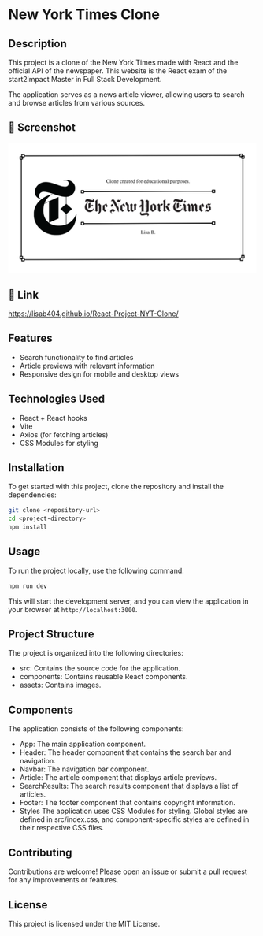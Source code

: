 # New York Times Clone

## Description
This project is a clone of the New York Times made with React and the official API of the newspaper. This website is the React exam of the start2impact Master in Full Stack Development.

The application serves as a news article viewer, allowing users to search and browse articles from various sources.

## 📸 Screenshot
![Screenshot of the application](src/assets/img/ogImage.png)

## 🔗 Link
https://lisab404.github.io/React-Project-NYT-Clone/

## Features
- Search functionality to find articles
- Article previews with relevant information
- Responsive design for mobile and desktop views

## Technologies Used
- React + React hooks
- Vite
- Axios (for fetching articles)
- CSS Modules for styling

## Installation
To get started with this project, clone the repository and install the dependencies:

```bash
git clone <repository-url>
cd <project-directory>
npm install
```

## Usage
To run the project locally, use the following command:

```bash
npm run dev
```

This will start the development server, and you can view the application in your browser at `http://localhost:3000`.

## Project Structure
The project is organized into the following directories:
- src: Contains the source code for the application.
- components: Contains reusable React components.
- assets: Contains images.

## Components
The application consists of the following components:

- App: The main application component.
- Header: The header component that contains the search bar and navigation.
- Navbar: The navigation bar component.
- Article: The article component that displays article previews.
- SearchResults: The search results component that displays a list of articles.
- Footer: The footer component that contains copyright information.
- Styles
The application uses CSS Modules for styling. Global styles are defined in src/index.css, and component-specific styles are defined in their respective CSS files.

## Contributing
Contributions are welcome! Please open an issue or submit a pull request for any improvements or features.

## License
This project is licensed under the MIT License.
